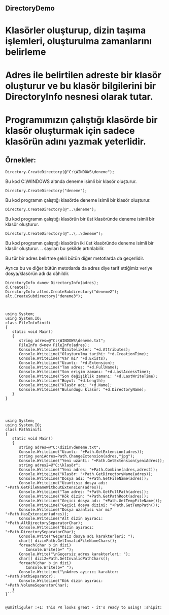 ##  DirectoryDemo
# Klasörler oluşturup,  dizin taşıma işlemleri, oluşturulma zamanlarını belirleme


# Adres ile belirtilen adreste bir klasör oluşturur ve bu klasör bilgilerini bir DirectoryInfo nesnesi olarak tutar.

# Programımızın çalıştığı klasörde bir klasör oluşturmak için sadece klasörün adını yazmak yeterlidir. 

## Örnekler:

```Directory.CreateDirectory(@"C:\WINDOWS\deneme");```

Bu kod C:\WINDOWS altında deneme isimli bir klasör oluşturur.

```Directory.CreateDirectory("deneme");```

Bu kod programın çalıştığı klasörde deneme isimli bir klasör oluşturur.

```Directory.CreateDirectory(@"..\deneme");```

Bu kod programın çalıştığı klasörün bir üst klasöründe deneme isimli bir klasör oluşturur.

```Directory.CreateDirectory(@"..\..\deneme");```

Bu kod programın çalıştığı klasörün iki üst klasöründe deneme isimli bir klasör oluşturur. .. sayıları bu şekilde artırılabilir.

Bu tür bir adres belirtme şekli bütün diğer metotlarda da geçerlidir.

Ayrıca bu ve diğer bütün metotlarda da adres diye tarif ettiğimiz veriye dosya/klasörün adı da dâhildir.

```string adres=@"C:\deneme";
DirectoryInfo d=new DirectoryInfo(adres);
d.Create();
DirectoryInfo alt=d.CreateSubdirectory("deneme2");
alt.CreateSubdirectory("deneme3");



using System;
using System.IO;
class FileInfoSinifi
{
   static void Main()
   {
      string adres=@"C:\WINDOWS\deneme.txt";
      FileInfo d=new FileInfo(adres);
      Console.WriteLine("Öznitelikler: "+d.Attributes);
      Console.WriteLine("Oluşturulma tarihi: "+d.CreationTime);
      Console.WriteLine("Var mı? "+d.Exists);
      Console.WriteLine("Uzantı: "+d.Extension);
      Console.WriteLine("Tam adres: "+d.FullName);
      Console.WriteLine("Son erişim zamanı: "+d.LastAccessTime);
      Console.WriteLine("Son değişiklik zamanı: "+d.LastWriteTime);
      Console.WriteLine("Boyut: "+d.Length);
      Console.WriteLine("Klasör adı: "+d.Name);
      Console.WriteLine("Bulunduğu klasör: "+d.DirectoryName);
   }
}




using System;
using System.IO;
class PathSinifi
{
   static void Main()
   {
      string adres=@"C:\dizin\deneme.txt";
      Console.WriteLine("Uzantı: "+Path.GetExtension(adres));
      string yeniAdres=Path.ChangeExtension(adres,"jpg");
      Console.WriteLine("Yeni uzantı: "+Path.GetExtension(yeniAdres));
      string adres2=@"C:\klasör";
      Console.WriteLine("Yeni adres: "+Path.Combine(adres,adres2));
      Console.WriteLine("Klasör: "+Path.GetDirectoryName(adres));
      Console.WriteLine("Dosya adı: "+Path.GetFileName(adres));
      Console.WriteLine("Uzantısız dosya adı: "+Path.GetFileNameWithoutExtension(adres));
      Console.WriteLine("Tam adres: "+Path.GetFullPath(adres));
      Console.WriteLine("Kök dizin: "+Path.GetPathRoot(adres));
      Console.WriteLine("Geçici dosya adı: "+Path.GetTempFileName());
      Console.WriteLine("Geçici dosya dizini: "+Path.GetTempPath());
      Console.WriteLine("Dosya uzantısı var mı? "+Path.HasExtension(adres));
      Console.WriteLine("Alt dizin ayıracı: "+Path.AltDirectorySeparatorChar);
      Console.WriteLine("Dizin ayıracı: "+Path.DirectorySeparatorChar);
      Console.Write("Geçersiz dosya adı karakterleri: ");
      char[] dizi=Path.GetInvalidFileNameChars();
      foreach(char b in dizi)
         Console.Write(b+" ");
      Console.Write("\nGeçersiz adres karakterleri: ");
      char[] dizi2=Path.GetInvalidPathChars();
      foreach(char b in dizi)
         Console.Write(b+" ");
      Console.WriteLine("\nAdres ayırıcı karakter: "+Path.PathSeparator);
      Console.WriteLine("Kök dizin ayıracı: "+Path.VolumeSeparatorChar);
   }
}```


@umitliguler :+1: This PR looks great - it's ready to using! :shipit:

